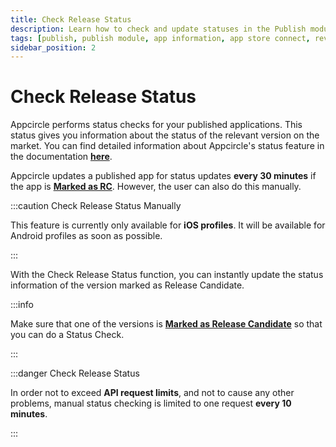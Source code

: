 ```yaml
---
title: Check Release Status
description: Learn how to check and update statuses in the Publish module of Appcircle
tags: [publish, publish module, app information, app store connect, review]
sidebar_position: 2
---
```


# Check Release Status

Appcircle performs status checks for your published applications. This status gives you information about the status of the relevant version on the market. You can find detailed information about Appcircle's status feature in the documentation [**here**](/publish-module/binary-management#store-status).

Appcircle updates a published app for status updates **every 30 minutes** if the app is [**Marked as RC**](/publish-module/publish-information/marking-release-candidates). However, the user can also do this manually.

:::caution Check Release Status Manually

This feature is currently only available for **iOS profiles**. It will be available for Android profiles as soon as possible.

:::

With the Check Release Status function, you can instantly update the status information of the version marked as Release Candidate.

:::info

Make sure that one of the versions is [**Marked as Release Candidate**](/publish-module/publish-information/marking-release-candidates) so that you can do a Status Check.

:::

<Screenshot url='https://cdn.appcircle.io/docs/assets/BE4007-releaseStatus.png' />


:::danger Check Release Status

In order not to exceed **API request limits**, and not to cause any other problems, manual status checking is limited to one request **every 10 minutes**.

:::


